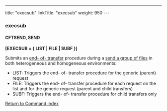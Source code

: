 ---
title: "execsub"
linkTitle: "execsub"
weight: 950
--- <span id="execsub"></span>

### execsub

#### CFTSEND, SEND

****[EXECSUB = { LIST &#124; FILE &#124; SUBF }]****

Submits an [end- of- transfer](../../../../concepts/about_transfer_processing/procedure_examples)
procedure during a [send a group of files](../../../../concepts/send_command/send_group_of_files_cl) in both heterogeneous and homogeneous environments:

- LIST: Triggers the end- of- transfer
    procedure for the generic (parent) request
- FILE: Triggers the end- of- transfer
    procedure for each request on the list and for the generic request (parent and child transfers)
- SUBF: Triggers the end- of- transfer procedure for child transfers only

[Return to Command index](../../)
